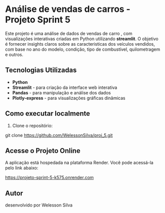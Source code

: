 # Análise de vendas de carros - Projeto Sprint 5 
Este projeto é uma análise de dados de vendas de carro , com visualizações interativas criadas em Python utilizando **streamlit**. O objetivo é fornecer insights claros sobre as caracteristicas dos veículos vendidos, com base no ano do modelo, condição, tipo de combustível, quilometragem e outros. 

## Tecnologias Utilizadas 
- **Python**
- **Streamlit** - para criação da interface web interativa
- **Pandas** - para manipulação e análise dos dados
- **Plotly-express** - para visualizações gráficas dinâmicas
## Como executar localmente

1. Clone o repositório:

git clone https://github.com/WelessonSilva/proj_5.git

## Acesse o Projeto Online
A aplicação está hospedada na plataforma Render. Você pode acessá-la pelo link abaixo:

https://projeto-sprint-5-k575.onrender.com

## Autor 
desenvolvido por Welesson Silva
